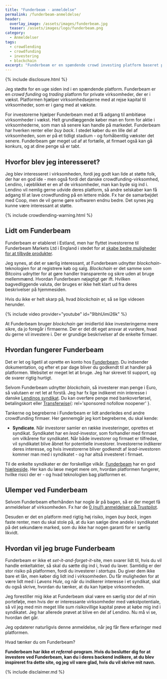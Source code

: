 ```yaml
---
title: "Funderbeam - anmeldelse"
permalink: /funderbeam-anmeldelse/
header:
  overlay_image: /assets/images/funderbeam.jpg
  teaser: /assets/images/logo/funderbeam.png
category:
  - Anmeldelser
tags:
  - crowdlending
  - crowdfunding
  - investering
  - blockchain
excerpt: "Funderbeam er en spændende crowd investing platform baseret på blockchain-teknologierne - men måske for risikofyldt?"
---
```


{% include disclosure.html %}

Jeg stødte for en uge siden ind i en spændende platform. Funderbeam er en _crowd funding_ og _trading_ platform for private virksomheder, der er i vækst. Platformen hjælper virksomhedsejerne med at rejse kapital til virksomheder, som er i gang med at vækste.

For investorerne hjælper Funderbeam med at få adgang til ambitiøse virksomheder i vækst. Helt grundlæggende køber man en form for aktie i virksomhederne, som man så senere kan handle på markedet. Funderbeam har hverken renter eller _buy back_. I stedet køber du en lille del af virksomheden, som er på et tidligt stadium - og forhåbentlig vækster det senere. Funderbeam gør meget ud af at fortælle, at firmaet også kan gå konkurs, og at dine penge så er tabt.

## Hvorfor blev jeg interesseret?

Jeg blev interesseret i virksomheden, fordi jeg godt kan lide at støtte folk, der har en god ide - men også fordi det danske crowdfunding-virksomhed, Lendino, i øjeblikket er en af de virksomheder, man kan byde sig ind i. Lendino vil nemlig gerne udvide deres platform, så andre selskaber kan få adgang til at lave crowdfunding på en lettere måde. Fx har de samarbejdet med Coop, men de vil gerne gøre softwaren endnu bedre. Det synes jeg kunne være interessant at støtte.

{% include crowdlending-warning.html %}

## Lidt om Funderbeam

Funderbeam er etableret i Estland, men har flyttet investorerne til Funderbeam Markets Ltd i England i stedet for at [skabe bedre muligheder for at tilbyde produkter](https://www.funderbeam.com/help/changing-your-service-provider-to-our-authorised-uk-company/).

Jeg synes, at det er særlig interessant, at Funderbeam udnytter _blockchain_-teknologien for at registrere køb og salg. _Blockchain_ er det samme som Bitcoins udnytter for at gøre handler transparente og sikre uden at bruge mellemmænd. Hvordan Funderbeam nøjagtigt gør ift. Hvilken bagvedliggende valuta, der bruges er ikke helt klart ud fra deres beskrivelser på hjemmesiden. 

Hvis du ikke er helt skarp på, hvad _blockchain_ er, så se lige videoen herunder.

{% include video provider="youtube" id="9lbhUimi26k" %}
 
At Funderbeam bruger _blockchain_ gør imidlertid ikke investeringerne mere sikre, da jo foregår i firmaerne. Der er det dit eget ansvar at vurdere, hvad du gerne vil investere i. Der er grundige beskrivelser af de enkelte firmaer.
 
## Hvordan fungerer Funderbeam

Det er let og ligetil at oprette en konto hos [Funderbeam](/go/funderbeam). Du indsender dokumentation, og efter et par dage bliver du godkendt til at handler på platformen. Websitet er meget let at bruge. Jeg har skrevet til support, og de svarer rigtig hurtigt.

Selvom Funderbeam udnytter _blockchain_, så investerer man penge i Euro, så valutaen er ret let at forstå. Jeg har fx lige indikeret min interesse i danske [Lendinos syndikat](https://www.funderbeam.com/syndicate/lendino). Du kan overføre penge med bankoverførsel, betalingskort eller [Transferwise](/go/transferwise/){: rel='sponsored nofollow noopener' }.

Tankerne og begreberne i Funderbeam er lidt anderledes end andre crowdfunding firmaer. Her gennemgår jeg kort begreberne, du skal kende:

- **Syndicate**. Når investorer samler en række investeringer, oprettes et syndikat. Syndikatet har en _lead_-investor, som forhandler med firmaet om vilkårene for syndikatet. Når både investorer og firmaet er tilfredse, vil syndikatet blive åbnet for potentielle investorer. Investorerne indikerer deres interesse, og hvis investorerne bliver godkendt af _lead_-investoren kommer man med i syndikatet - og har altså investeret i firmaet.

Til de enkelte syndikater er der forskellige vilkår. [Funderbeam](/go/funderbeam/) har en god [hjælpeside](https://www.funderbeam.com/help/?topic=investing-and-trading). Her kan du læse meget mere om, hvordan platformen fungerer, hvilke risici der er - og hvad teknologien bag platformen er.

## Ulemper ved Funderbeam

Selvom Funderbeam efterhånden har nogle år på bagen, så er der meget få anmeldelser af virksomheden. Fx har de [0 (nul!) anmeldelser på Trustpilot](https://www.trustpilot.com/review/funderbeam.com).

Desuden er det en platform med rigtig høj risiko, ingen _buy back_, ingen faste renter, men du skal stole på, at du kan sælge dine andele i syndikatet på det sekundære marked, som du ikke har nogen garanti for er særlig likvidt.

## Hvordan vil jeg bruge Funderbeam

Funderbeam er ikke et _set-it-and-forget-it_-site, men svarer lidt til, hvis du vil handle enkeltaktier, så skal du sætte dig ind i, hvad du laver. Samtidig er der stor risiko på platformen, fordi du investerer i _startups_. Du giver dem ikke bare et lån, men køber dig lidt ind i virksomheden. Du får muligheden for at være lidt med i _Løvens Hule_, og når du indikerer interesse i et syndikat, skal du også skrive, hvordan du tænker, at du kan hjælpe virksomheden. 

Jeg forestiller mig ikke at Funderbeam skal være en særlig stor del af min portefølje, men hvis der er interessante virksomheder med vækstpotentiale, så vil jeg med min meget lille sum risikovillige kapital prøve at købe mig ind i syndikatet. Jeg har allerede prøvet at blive en del af Lendino. Nu må vi se, hvordan det går.

Jeg opdaterer naturligvis denne anmeldelse, når jeg får flere erfaringer med platformen.

Hvad tænker du om Funderbeam?

**Funderbeam har ikke et _referral_-program. Hvis du beslutter dig for at investere ved Funderbeam, kan du i deres backend indikere, at du blev inspireret fra dette site, og jeg vil være glad, hvis du vil skrive mit navn.**

{% include disclaimer.md %}
